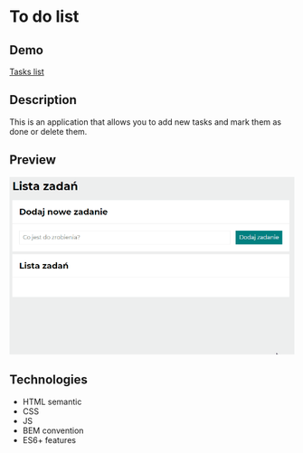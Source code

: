 # To do list

## Demo

[Tasks list](https://adrian-96.github.io/tasks-list/)

## Description

This is an application that allows you to add new tasks and mark them as done or delete them.

## Preview

![To do list](https://github.com/adrian-96/tasks-list/blob/main/images/tasks-list.gif?raw=true)

## Technologies
- HTML semantic
- CSS
- JS
- BEM convention
- ES6+ features
